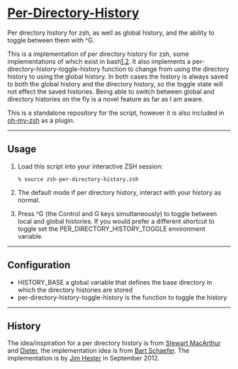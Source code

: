 [Per-Directory-History][6]
=========================

Per directory history for zsh, as well as global history, and the
ability to toggle between them with ^G.

This is a implementation of per directory history for zsh, some
implementations of which exist in bash[1][],[2][].  It also implements
a per-directory-history-toggle-history function to change from using the
directory history to using the global history.  In both cases the history is
always saved to both the global history and the directory history, so the
toggle state will not effect the saved histories.  Being able to switch
between global and directory histories on the fly is a novel feature as far
as I am aware.

This is a standalone repository for the script, however it is also included in
[oh-my-zsh][4] as a plugin.

----------------------------------------------------------------------------
Usage
----------------------------------------------------------------------------

1.  Load this script into your interactive ZSH session:

        % source zsh-per-directory-history.zsh

2.  The default mode if per directory history, interact with your history as normal.

3.  Press ^G (the Control and G keys simultaneously) to toggle between local
    and global histories.  If you would prefer a different shortcut to toggle
    set the PER_DIRECTORY_HISTORY_TOGGLE environment variable.

-------------------------------------------------------------------------------
Configuration
-------------------------------------------------------------------------------

* HISTORY_BASE a global variable that defines the base directory in which the
  directory histories are stored
* per-directory-history-toggle-history is the function to toggle the history

-------------------------------------------------------------------------------
History
-------------------------------------------------------------------------------

The idea/inspiration for a per directory history is from [Stewart MacArthur][1]
and [Dieter][2], the implementation idea is from [Bart Schaefer][3].  The
implementation is by [Jim Hester][5] in September 2012.

[1]: http://www.compbiome.com/2010/07/bash-per-directory-bash-history.html
[2]: http://dieter.plaetinck.be/per_directory_bash
[3]: https://www.zsh.org/mla/users/1997/msg00226.html
[4]: https://github.com/robbyrussell/oh-my-zsh
[5]: http://jimhester.com
[6]: https://github.com/jimhester/per-directory-history

